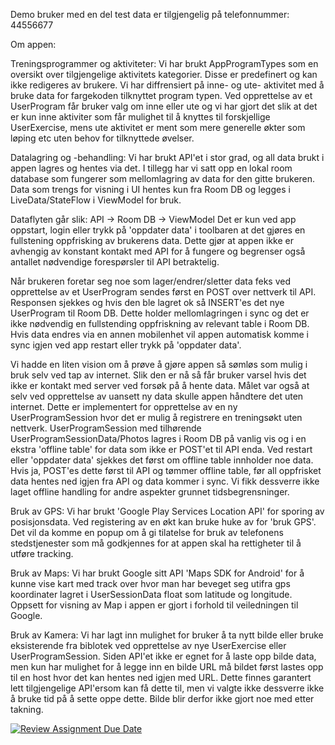 Demo bruker med en del test data er tilgjengelig på telefonnummer: 44556677

Om appen:

Treningsprogrammer og aktiviteter:
Vi har brukt AppProgramTypes som en oversikt over tilgjengelige aktivitets kategorier.
Disse er predefinert og kan ikke redigeres av brukere.
Vi har diffrensiert på inne- og ute- aktivitet med å bruke data for fargekoden tilknyttet program typen.
Ved opprettelse av et UserProgram får bruker valg om inne eller ute og vi har gjort det slik at
det er kun inne aktiviter som får mulighet til å knyttes til forskjellige UserExercise, mens ute aktivitet
er ment som mere generelle økter som løping etc uten behov for tilknyttede øvelser.


Datalagring og -behandling:
Vi har brukt API'et i stor grad, og all data brukt i appen lagres og hentes via det.
I tillegg har vi satt opp en lokal room database som fungerer som mellomlagring av data for den gitte brukeren.
Data som trengs for visning i UI hentes kun fra Room DB og legges i LiveData/StateFlow i ViewModel for bruk.

Dataflyten går slik: API -> Room DB -> ViewModel
Det er kun ved app oppstart, login eller trykk på 'oppdater data' i toolbaren at det gjøres en
fullstening oppfrisking av brukerens data.
Dette gjør at appen ikke er avhengig av konstant kontakt med API for å fungere og begrenser også
antallet nødvendige forespørsler til API betraktelig.

Når brukeren foretar seg noe som lager/endrer/sletter data feks ved opprettelse av et UserProgram sendes først en POST over nettverk til API.
Responsen sjekkes og hvis den ble lagret ok så INSERT'es det nye UserProgram til Room DB.
Dette holder mellomlagringen i sync og det er ikke nødvendig en fullstending oppfriskning av relevant table i Room DB.
Hvis data endres via en annen mobilenhet vil appen automatisk komme i sync igjen ved app restart eller trykk på 'oppdater data'.

Vi hadde en liten vision om å prøve å gjøre appen så sømløs som mulig i bruk selv ved tap av internet.
Slik den er nå så får bruker varsel hvis det ikke er kontakt med server ved forsøk på å hente data.
Målet var også at selv ved opprettelse av uansett ny data skulle appen håndtere det uten internet.
Dette er implementert for opprettelse av en ny UserProgramSession hvor det er mulig å registrere en 
treningsøkt uten nettverk. UserProgramSession med tilhørende UserProgramSessionData/Photos lagres i Room DB
på vanlig vis og i en ekstra 'offline table' for data som ikke er POST'et til API enda.
Ved restart eller 'oppdater data' sjekkes det først om offline table innholder noe data.
Hvis ja, POST'es dette først til API og tømmer offline table, før all oppfrisket data hentes ned igjen fra API og data kommer i sync.
Vi fikk dessverre ikke laget offline handling for andre aspekter grunnet tidsbegrensninger.


Bruk av GPS:
Vi har brukt 'Google Play Services Location API' for sporing av posisjonsdata.
Ved registering av en økt kan bruke huke av for 'bruk GPS'.
Det vil da komme en popup om å gi tilatelse for bruk av telefonens stedstjenester som må godkjennes
for at appen skal ha rettigheter til å utføre tracking.


Bruk av Maps:
Vi har brukt Google sitt API 'Maps SDK for Android' for å kunne vise kart med track over hvor man
har beveget seg utifra gps koordinater lagret i UserSessionData float som latitude og longitude.
Oppsett for visning av Map i appen er gjort i forhold til veiledningen til Google.


Bruk av Kamera:
Vi har lagt inn mulighet for bruker å ta nytt bilde eller bruke eksisterende fra biblotek ved opprettelse
av nye UserExercise eller UserProgramSession.
Siden API'et ikke er egnet for å laste opp bilde data, men kun har mulighet for å legge inn en bilde URL
må bildet først lastes opp til en host hvor det kan hentes ned igjen med URL.
Dette finnes garantert lett tilgjengelige API'ersom kan få dette til, men vi valgte ikke dessverre ikke å
bruke tid på å sette oppe dette. Bilde blir derfor ikke gjort noe med etter takning.




[![Review Assignment Due Date](https://classroom.github.com/assets/deadline-readme-button-24ddc0f5d75046c5622901739e7c5dd533143b0c8e959d652212380cedb1ea36.svg)](https://classroom.github.com/a/aLfmFsvB)

